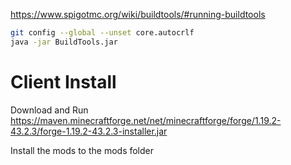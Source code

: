 

https://www.spigotmc.org/wiki/buildtools/#running-buildtools


```bash
git config --global --unset core.autocrlf
java -jar BuildTools.jar
```

# Client Install

Download and Run https://maven.minecraftforge.net/net/minecraftforge/forge/1.19.2-43.2.3/forge-1.19.2-43.2.3-installer.jar

Install the mods to the mods folder